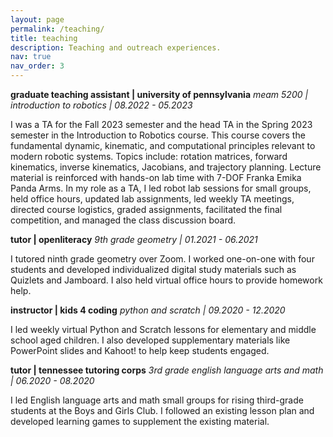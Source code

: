 ```yaml
---
layout: page
permalink: /teaching/
title: teaching
description: Teaching and outreach experiences.
nav: true
nav_order: 3
---
```


**graduate teaching assistant \| university of pennsylvania**
*meam 5200 \| introduction to robotics \| 08.2022 - 05.2023*

I was a TA for the Fall 2023 semester and the head TA in the Spring 2023 semester in the Introduction to Robotics course. This course covers the fundamental dynamic, kinematic, and computational principles relevant to modern robotic systems. Topics include: rotation matrices, forward kinematics, inverse kinematics, Jacobians, and trajectory planning. Lecture material is reinforced with hands-on lab time with 7-DOF Franka Emika Panda Arms. In my role as a TA, I led robot lab sessions for small groups, held office hours, updated lab assignments, led weekly TA meetings, directed course logistics, graded assignments, facilitated the final competition, and managed the class discussion board.

**tutor \| openliteracy**
*9th grade geometry \| 01.2021 - 06.2021*

I tutored ninth grade geometry over Zoom. I worked one-on-one with four students and developed individualized digital study materials such as Quizlets and Jamboard. I also held virtual office hours to provide homework help.

**instructor \| kids 4 coding**
*python and scratch \| 09.2020 - 12.2020*

I led weekly virtual Python and Scratch lessons for elementary and middle school aged children. I also developed supplementary materials like PowerPoint slides and Kahoot! to help keep students engaged.

**tutor \| tennessee tutoring corps**
*3rd grade english language arts and math \| 06.2020 - 08.2020*

I led English language arts and math small groups for rising third-grade students at the Boys and Girls Club. I followed an existing lesson plan and developed learning games to supplement the existing material.

